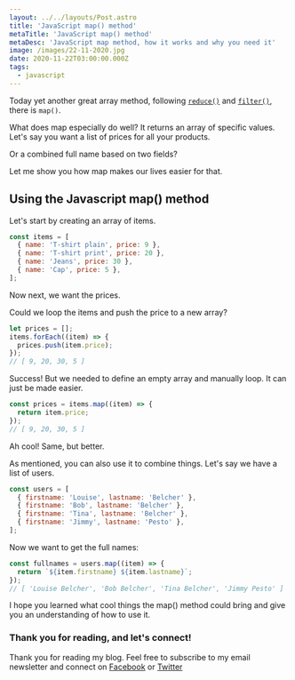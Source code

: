 ```yaml
---
layout: ../../layouts/Post.astro
title: 'JavaScript map() method'
metaTitle: 'JavaScript map() method'
metaDesc: 'JavaScript map method, how it works and why you need it'
image: /images/22-11-2020.jpg
date: 2020-11-22T03:00:00.000Z
tags:
  - javascript
---
```


Today yet another great array method, following [`reduce()`](https://daily-dev-tips.com/posts/javascript-reduce-method/) and [`filter()`](https://daily-dev-tips.com/posts/javascript-filter-method/), there is `map()`.

What does map especially do well?
It returns an array of specific values. Let's say you want a list of prices for all your products.

Or a combined full name based on two fields?

Let me show you how map makes our lives easier for that.

## Using the Javascript map() method

Let's start by creating an array of items.

```js
const items = [
  { name: 'T-shirt plain', price: 9 },
  { name: 'T-shirt print', price: 20 },
  { name: 'Jeans', price: 30 },
  { name: 'Cap', price: 5 },
];
```

Now next, we want the prices.

Could we loop the items and push the price to a new array?

```js
let prices = [];
items.forEach((item) => {
  prices.push(item.price);
});
// [ 9, 20, 30, 5 ]
```

Success! But we needed to define an empty array and manually loop. It can just be made easier.

```js
const prices = items.map((item) => {
  return item.price;
});
// [ 9, 20, 30, 5 ]
```

Ah cool! Same, but better.

As mentioned, you can also use it to combine things. Let's say we have a list of users.

```js
const users = [
  { firstname: 'Louise', lastname: 'Belcher' },
  { firstname: 'Bob', lastname: 'Belcher' },
  { firstname: 'Tina', lastname: 'Belcher' },
  { firstname: 'Jimmy', lastname: 'Pesto' },
];
```

Now we want to get the full names:

```js
const fullnames = users.map((item) => {
  return `${item.firstname} ${item.lastname}`;
});
// [ 'Louise Belcher', 'Bob Belcher', 'Tina Belcher', 'Jimmy Pesto' ]
```

I hope you learned what cool things the map() method could bring and give you an understanding of how to use it.

### Thank you for reading, and let's connect!

Thank you for reading my blog. Feel free to subscribe to my email newsletter and connect on [Facebook](https://www.facebook.com/DailyDevTipsBlog) or [Twitter](https://twitter.com/DailyDevTips1)
